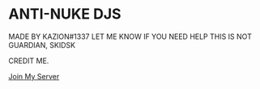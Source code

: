 # ANTI-NUKE DJS
MADE BY KAZION#1337
LET ME KNOW IF YOU NEED HELP
THIS IS NOT GUARDIAN, SKIDSK

CREDIT ME.

[Join My Server](https://discord.gg/pfps)
